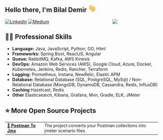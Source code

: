 <h2> Hello there, I'm Bilal Demir <img src="https://raw.githubusercontent.com/ABSphreak/ABSphreak/master/gifs/Hi.gif" height="25px"></h2>

<img align="right" src="https://media2.giphy.com/media/zhYSVCirREeIZtONCI/giphy.gif" width='150'/> 

[ ![LinkedIn](https://img.shields.io/badge/LinkedIn-4682B4?style=for-the-badge&logo=linkedin&logoColor=white)](https://www.linkedin.com/in/bilal-demir) [![Medium](https://img.shields.io/badge/Medium-555555?style=for-the-badge&logo=medium&logoColor=white)](https://medium.com/@bilaldem)


## 👨‍💻 Professional Skills

-  **Language:**  Java, JavaScript, Python, GO, Html
-  **Frameworks:** Spring Boot, ReactJS, Angular
-  **Queue:**  RabbitMQ, Kafka, AWS Kinesis
-  **DevOps:**  Amazon Web Services (AWS), Google Cloud, Azure, Docker, Kubernetes, Jenkins, Redis, Rancher, Terraform
-  **Logging:**  Prometheus, Instana, NewRelic, Elastic APM
-  **Database:** Relational Database (SQL, PostgreSQL, MySql) / Non-Relational Database (MongoDB, DynamoDB, Cassandra, Redis, InfluxDB)
-  **Caching** Hazelcast, Redis
-  **Other** Elasticsearch, Kibana, Grafana, Mvn, Gradle, ELK, JMeter


## ⭐️ More Open Source Projects

<table>
  <tbody>
    <tr>
      <td><a href="https://github.com/Loadium/postman2jmx"><b>🚀 Postman To Jmx</b></a></td>
      <td>The project converts your Postman collections into jmeter scenario files.</td>
    </tr>
  </tbody>
</table>
